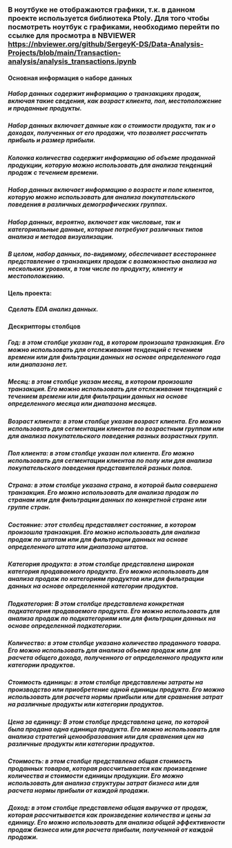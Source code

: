 ### В ноутбуке не отображаются графики, т.к. в данном проекте используется библиотека Ptoly. Для того чтобы посмотреть ноутбук с графиками, необходимо перейти по ссылке для просмотра в  NBVIEWER https://nbviewer.org/github/SergeyK-DS/Data-Analysis-Projects/blob/main/Transaction-analysis/analysis_transactions.ipynb
#### Основная информация о наборе данных
##### Набор данных содержит информацию о транзакциях продаж, включая такие сведения, как возраст клиента, пол, местоположение и проданные продукты.
##### Набор данных включает данные как о стоимости продукта, так и о доходах, полученных от его продажи, что позволяет рассчитать прибыль и размер прибыли.
##### Колонка количества содержит информацию об объеме проданной продукции, которую можно использовать для анализа тенденций продаж с течением времени.
##### Набор данных включает информацию о возрасте и поле клиентов, которую можно использовать для анализа покупательского поведения в различных демографических группах.
##### Набор данных, вероятно, включает как числовые, так и категориальные данные, которые потребуют различных типов анализа и методов визуализации.
##### В целом, набор данных, по-видимому, обеспечивает всестороннее представление о транзакциях продаж с возможностью анализа на нескольких уровнях, в том числе по продукту, клиенту и местоположению.

#### Цель проекта:
##### Сделать EDA анализ данных.

#### Дескрипторы столбцов
##### Год: в этом столбце указан год, в котором произошла транзакция. Его можно использовать для отслеживания тенденций с течением времени или для фильтрации данных на основе определенного года или диапазона лет.

##### Месяц: в этом столбце указан месяц, в котором произошла транзакция. Его можно использовать для отслеживания тенденций с течением времени или для фильтрации данных на основе определенного месяца или диапазона месяцев.

##### Возраст клиента: в этом столбце указан возраст клиента. Его можно использовать для сегментации клиентов по возрастным группам или для анализа покупательского поведения разных возрастных групп.

##### Пол клиента: в этом столбце указан пол клиента. Его можно использовать для сегментации клиентов по полу или для анализа покупательского поведения представителей разных полов.

##### Страна: в этом столбце указана страна, в которой была совершена транзакция. Его можно использовать для анализа продаж по странам или для фильтрации данных по конкретной стране или группе стран.

##### Состояние: этот столбец представляет состояние, в котором произошла транзакция. Его можно использовать для анализа продаж по штатам или для фильтрации данных на основе определенного штата или диапазона штатов.

##### Категория продукта: в этом столбце представлена широкая категория продаваемого продукта. Его можно использовать для анализа продаж по категориям продуктов или для фильтрации данных на основе определенной категории продуктов.

##### Подкатегория: В этом столбце представлена конкретная подкатегория продаваемого продукта. Его можно использовать для анализа продаж по подкатегориям или для фильтрации данных на основе определенной подкатегории.

##### Количество: в этом столбце указано количество проданного товара. Его можно использовать для анализа объема продаж или для расчета общего дохода, полученного от определенного продукта или категории продуктов.

##### Стоимость единицы: в этом столбце представлены затраты на производство или приобретение одной единицы продукта. Его можно использовать для расчета нормы прибыли или для сравнения затрат на различные продукты или категории продуктов.

##### Цена за единицу: В этом столбце представлена цена, по которой была продана одна единица продукта. Его можно использовать для анализа стратегий ценообразования или для сравнения цен на различные продукты или категории продуктов.

##### Стоимость: в этом столбце представлена общая стоимость проданных товаров, которая рассчитывается как произведение количества и стоимости единицы продукции. Его можно использовать для анализа структуры затрат бизнеса или для расчета нормы прибыли от каждой продажи.

##### Доход: в этом столбце представлена общая выручка от продаж, которая рассчитывается как произведение количества и цены за единицу. Его можно использовать для анализа общей эффективности продаж бизнеса или для расчета прибыли, полученной от каждой продажи.
